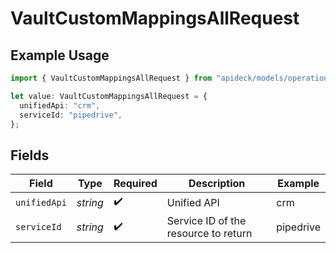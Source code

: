 # VaultCustomMappingsAllRequest

## Example Usage

```typescript
import { VaultCustomMappingsAllRequest } from "apideck/models/operations";

let value: VaultCustomMappingsAllRequest = {
  unifiedApi: "crm",
  serviceId: "pipedrive",
};
```

## Fields

| Field                                | Type                                 | Required                             | Description                          | Example                              |
| ------------------------------------ | ------------------------------------ | ------------------------------------ | ------------------------------------ | ------------------------------------ |
| `unifiedApi`                         | *string*                             | :heavy_check_mark:                   | Unified API                          | crm                                  |
| `serviceId`                          | *string*                             | :heavy_check_mark:                   | Service ID of the resource to return | pipedrive                            |